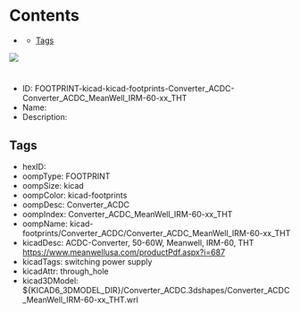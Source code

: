 



Contents
========

* [](#)
	* [Tags](#tags)
  
![][im]
# 

- ID: FOOTPRINT-kicad-kicad-footprints-Converter_ACDC-Converter_ACDC_MeanWell_IRM-60-xx_THT
- Name: 
- Description: 

## Tags

- hexID: 
- oompType: FOOTPRINT
- oompSize: kicad
- oompColor: kicad-footprints
- oompDesc: Converter_ACDC
- oompIndex: Converter_ACDC_MeanWell_IRM-60-xx_THT
- oompName: kicad-footprints/Converter_ACDC/Converter_ACDC_MeanWell_IRM-60-xx_THT
- kicadDesc: ACDC-Converter, 50-60W, Meanwell, IRM-60, THT https://www.meanwellusa.com/productPdf.aspx?i=687
- kicadTags: switching power supply
- kicadAttr: through_hole
- kicad3DModel: ${KICAD6_3DMODEL_DIR}/Converter_ACDC.3dshapes/Converter_ACDC_MeanWell_IRM-60-xx_THT.wrl



[im]: image.png
